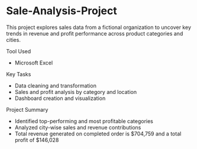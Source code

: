 # Sale-Analysis-Project
This project explores sales data from a fictional organization to uncover key trends in revenue and profit performance across product categories and cities.

Tool Used
- Microsoft Excel   

Key Tasks
- Data cleaning and transformation  
- Sales and profit analysis by category and location  
- Dashboard creation and visualization  

Project Summary
- Identified top-performing and most profitable categories  
- Analyzed city-wise sales and revenue contributions  
- Total revenue generated on completed order is $704,759 and a total profit of $146,028
